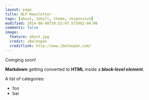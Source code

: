 ```yaml
---
layout: page
title: NLP Newsletter
tags: [about, Jekyll, theme, responsive]
modified: 2014-08-08T20:53:07.573882-04:00
comments: false
image:
  feature: about.jpg
  credit: iBelmopan
  creditlink: http://www.ibelmopan.com/
---
```


Comging soon!

<section id="categories" markdown="1">

__Markdown__ getting converted to __HTML__ inside a ___block-level element___.

A list of categories:

- foo
- bar

</section>
